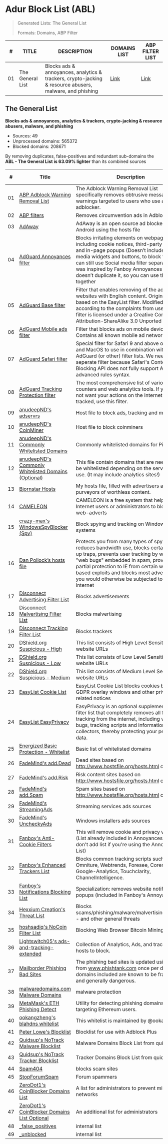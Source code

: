 # Adur Block List (ABL)

> Generated Lists: The General List
> 
> Formats: Domains, ABP Filter

| #   | TITLE              | DESCRIPTION                                                                                               | DOMAINS LIST                                                                             | ABP FILTER LIST                                                                      |
| --- | ------------------ | --------------------------------------------------------------------------------------------------------- | ---------------------------------------------------------------------------------------- | ------------------------------------------------------------------------------------ |
| 01  | The General List   | Blocks ads & annoyances, analytics & trackers, crypto-jacking & resource abusers, malware, and phishing   | [Link](https://github.com/arapurayil/ABL/raw/master/lists/general/blocked_domains.txt)   | [Link](https://github.com/arapurayil/ABL/raw/master/lists/general/filter_list.txt)   |

## The General List

**Blocks ads & annoyances, analytics & trackers, crypto-jacking &
resource abusers, malware, and phishing**

-   Sources: 49
-   Unprocessed domains: 565372
-   Blocked domains: 208671

By removing duplicates, false-positives and redundant sub-domains the **ABL - The General List is 63.09% lighter** than its combined sources

| #      | Title                                                                                                                                           | Description                                                                                                                                                                                                                                                                                                                               | Blocked domains | Unblocked domains |
| ------ | ----------------------------------------------------------------------------------------------------------------------------------------------- | ----------------------------------------------------------------------------------------------------------------------------------------------------------------------------------------------------------------------------------------------------------------------------------------------------------------------------------------- | --------------- | ----------------- |
| 01     | [ABP Adblock Warning Removal List](https://easylist-downloads.adblockplus.org/antiadblockfilters.txt)                                           | The Adblock Warning Removal List specifically removes obtrusive messages and warnings targeted to users who use an adblocker.                                                                                                                                                                                                             | 2               | 0                 |
| 02     | [ABP filters](https://easylist-downloads.adblockplus.org/abp-filters-anti-cv.txt)                                                               | Removes circumvention ads in Adblock Plus                                                                                                                                                                                                                                                                                                 | 22              | 0                 |
| 03     | [AdAway](https://adaway.org/hosts.txt)                                                                                                          | AdAway is an open source ad blocker for Android using the hosts file                                                                                                                                                                                                                                                                      | 9212            | 0                 |
| 04     | [AdGuard Annoyances filter](https://filters.adtidy.org/extension/chromium/filters/14.txt)                                                       | Blocks irritating elements on webpages, including cookie notices, third-party widgets and in-page popups (Doesn’t include social media widgets and buttons, to block them you can still use Social media filter separately). It was inspired by Fanboy Annoyances List, but doesn’t duplicate it, so you can use them both together       | 589             | 3                 |
| 05     | [AdGuard Base filter](https://filters.adtidy.org/extension/chromium/filters/2.txt)                                                              | Filter that enables removing of the ads from websites with English content. Originally based on the EasyList filter. Modified by us according to the complaints from users. This filter is licensed under a Creative Commons Attribution-ShareAlike 3.0 Unported license.                                                                 | 22808           | 31                |
| 06     | [AdGuard Mobile ads filter](https://filters.adtidy.org/extension/chromium/filters/11.txt)                                                       | Filter that blocks ads on mobile devices. Contains all known mobile ad networks.                                                                                                                                                                                                                                                          | 1056            | 2                 |
| 07     | [AdGuard Safari filter](https://filters.adtidy.org/extension/chromium/filters/12.txt)                                                           | Special filter for Safari 9 and above on iOS and MacOS to use in combination with AdGuard (or other) filter lists. We need a seperate filter because Safari's Content Blocking API does not fully support AdGuard's advanced rules syntax.                                                                                                | 15              | 4                 |
| 08     | [AdGuard Tracking Protection filter](https://filters.adtidy.org/extension/chromium/filters/3.txt)                                               | The most comprehensive list of various online counters and web analytics tools. If you do not want your actions on the Internet be tracked, use this filter.                                                                                                                                                                              | 6271            | 9                 |
| 09     | [anudeepND's adservrs](https://raw.githubusercontent.com/anudeepND/blacklist/master/adservers.txt)                                              | Host file to block ads, tracking and more                                                                                                                                                                                                                                                                                                 | 42295           | 0                 |
| 10     | [anudeepND's CoinMiner](https://raw.githubusercontent.com/anudeepND/blacklist/master/CoinMiner.txt)                                             | Host file to block coinminers                                                                                                                                                                                                                                                                                                             | 5939            | 0                 |
| 11     | [anudeepND's Commonly Whitelisted Domains](https://raw.githubusercontent.com/anudeepND/whitelist/master/domains/whitelist.txt)                  | Commonly whitelisted domains for Pi-Hole                                                                                                                                                                                                                                                                                                  | 0               | 191               |
| 12     | [anudeepND's Commonly Whitelisted Domains (Optional)](https://raw.githubusercontent.com/anudeepND/whitelist/master/domains/optional-list.txt)   | This file contain domains that are needed to be whitelisted depending on the service you use. (It may include analytics sites!)                                                                                                                                                                                                           | 0               | 142               |
| 13     | [Bjornstar Hosts](https://raw.githubusercontent.com/bjornstar/hosts/master/hosts)                                                               | My hosts file, filled with advertisers and other purveyors of worthless content.                                                                                                                                                                                                                                                          | 7670            | 0                 |
| 14     | [CAMELEON](http://sysctl.org/cameleon/hosts)                                                                                                    | CAMELEON is a free system that helps Internet users or administrators to blocks web-adverts                                                                                                                                                                                                                                               | 20567           | 0                 |
| 15     | [crazy-max's WindowsSpyBlocker (Spy)](https://raw.githubusercontent.com/crazy-max/WindowsSpyBlocker/master/data/hosts/spy.txt)                  | Block spying and tracking on Windows systems                                                                                                                                                                                                                                                                                              | 367             | 0                 |
| 16     | [Dan Pollock’s hosts file](https://someonewhocares.org/hosts/hosts)                                                                             | Protects you from many types of spyware, reduces bandwidth use, blocks certain pop-up traps, prevents user tracking by way of \"web bugs\" embedded in spam, provides partial protection to IE from certain web-based exploits and blocks most advertising you would otherwise be subjected to on the internet                            | 14594           | 0                 |
| 17     | [Disconnect Advertising Filter List](https://s3.amazonaws.com/lists.disconnect.me/simple_ad.txt)                                                | Blocks advertisements                                                                                                                                                                                                                                                                                                                     | 2701            | 0                 |
| 18     | [Disconnect Malvertising Filter List](https://s3.amazonaws.com/lists.disconnect.me/simple_malvertising.txt)                                     | Blocks malvertising                                                                                                                                                                                                                                                                                                                       | 2735            | 0                 |
| 19     | [Disconnect Tracking Filter List](https://s3.amazonaws.com/lists.disconnect.me/simple_tracking.txt)                                             | Blocks trackers                                                                                                                                                                                                                                                                                                                           | 34              | 0                 |
| 20     | [DShield.org Suspicious - High](https://www.dshield.org/feeds/suspiciousdomains_High.txt)                                                       | This list consists of High Level Sensitivity website URLs                                                                                                                                                                                                                                                                                 | 0               | 0                 |
| 21     | [DShield.org Suspicious - Low](https://www.dshield.org/feeds/suspiciousdomains_Low.txt)                                                         | This list consists of Low Level Sensitivity website URLs                                                                                                                                                                                                                                                                                  | 0               | 0                 |
| 22     | [DShield.org Suspicious - Medium](https://www.dshield.org/feeds/suspiciousdomains_Medium.txt)                                                   | This list consists of Medium Level Sensitivity website URLs                                                                                                                                                                                                                                                                               | 0               | 0                 |
| 23     | [EasyList Cookie List](https://easylist-downloads.adblockplus.org/easylist-cookie.txt)                                                          | EasyList Cookie List blocks cookies banners, GDPR overlay windows and other privacy-related notices                                                                                                                                                                                                                                       | 111             | 0                 |
| 24     | [EasyList EasyPrivacy](https://easylist.to/easylist/easyprivacy.txt)                                                                            | EasyPrivacy is an optional supplementary filter list that completely removes all forms of tracking from the internet, including web bugs, tracking scripts and information collectors, thereby protecting your personal data.                                                                                                             | 7362            | 0                 |
| 25     | [Energized Basic Protection - Whitelist](https://raw.githubusercontent.com/EnergizedProtection/unblock/master/basic/formats/domains.txt)        | Basic list of whitelisted domains                                                                                                                                                                                                                                                                                                         | 0               | 10690             |
| 26     | [FadeMind's add.Dead](https://raw.githubusercontent.com/FadeMind/hosts.extras/master/add.Risk/hosts)                                            | Dead sites based on http://www.hostsfile.org/hosts.html content.                                                                                                                                                                                                                                                                          | 2567            | 0                 |
| 27     | [FadeMind's add.Risk](https://raw.githubusercontent.com/FadeMind/hosts.extras/master/add.Risk/hosts)                                            | Risk content sites based on http://www.hostsfile.org/hosts.html content.                                                                                                                                                                                                                                                                  | 2567            | 0                 |
| 28     | [FadeMind's add.Spam](https://raw.githubusercontent.com/FadeMind/hosts.extras/master/add.Spam/hosts)                                            | Spam sites based on http://www.hostsfile.org/hosts.html content.                                                                                                                                                                                                                                                                          | 73              | 0                 |
| 29     | [FadeMind's StreamingAds](https://raw.githubusercontent.com/FadeMind/hosts.extras/master/StreamingAds/hosts)                                    | Streaming services ads sources                                                                                                                                                                                                                                                                                                            | 0               | 0                 |
| 30     | [FadeMind's UncheckyAds](https://raw.githubusercontent.com/FadeMind/hosts.extras/master/UncheckyAds/hosts)                                      | Windows installers ads sources                                                                                                                                                                                                                                                                                                            | 10              | 0                 |
| 31     | [Fanboy's Anti-Cookie Filters](https://fanboy.co.nz/fanboy-cookiemonster.txt)                                                                   | This will remove cookie and privacy warnings (List already included in Annoyances List, don't add list if you're using the Annoyances List)                                                                                                                                                                                               | 111             | 0                 |
| 32     | [Fanboy's Enhanced Trackers List](https://www.fanboy.co.nz/enhancedstats.txt)                                                                   | Blocks common tracking scripts such as Omniture, Webtrends, Foresee, Coremetrics, Google-Analytics, Touchclarity, ChannelIntelligence.                                                                                                                                                                                                    | 121             | 0                 |
| 33     | [Fanboy's Notifications Blocking List](https://easylist-downloads.adblockplus.org/fanboy-notifications.txt)                                     | Specialization: removes website notification popups (included in Fanboy's Annoyances)                                                                                                                                                                                                                                                     | 158             | 0                 |
| 34     | [Hexxium Creation's Threat List](https://raw.githubusercontent.com/HexxiumCreations/threat-list/gh-pages/hexxiumthreatlist.txt)                 | Blocks scams/phishing/malware/malvertising/exploits - and other general threats                                                                                                                                                                                                                                                           | 2977            | 0                 |
| 35     | [hoshsadiq's NoCoin Filter List](https://raw.githubusercontent.com/hoshsadiq/adblock-nocoin-list/master/hosts.txt)                              | Blocking Web Browser Bitcoin Mining                                                                                                                                                                                                                                                                                                       | 694             | 0                 |
| 36     | [Lightswitch05's ads-and-tracking-extended](https://www.github.developerdan.com/hosts/lists/ads-and-tracking-extended.txt)                      | Collection of Analytics, Ads, and tracking hosts to block.                                                                                                                                                                                                                                                                                | 239316          | 0                 |
| 37     | [Mailborder Phishing Bad Sites](http://phishing.mailscanner.info/phishing.bad.sites.conf)                                                       | The phishing bad sites is updated using data from www.phishtank.com once per day. The domains included are known to be fraudulent and generally dangerous.                                                                                                                                                                                | 9142            | 0                 |
| 38     | [malwaredomains.com Malware Domains](https://easylist-downloads.adblockplus.org/malwaredomains_full.txt)                                        | malware protection                                                                                                                                                                                                                                                                                                                        | 26854           | 0                 |
| 39     | [MetaMask's ETH Phishing Detect](https://raw.githubusercontent.com/MetaMask/eth-phishing-detect/master/src/hosts.txt)                           | Utility for detecting phishing domains targeting Ethereum users.                                                                                                                                                                                                                                                                          | 1065            | 0                 |
| 40     | [ookangzheng's blahdns whitelist](https://raw.githubusercontent.com/ookangzheng/blahdns/master/hosts/whitelist.txt)                             | This whitelist is maintained by @ookangzheng                                                                                                                                                                                                                                                                                              | 0               | 762               |
| 41     | [Peter Lowe's Blocklist](https://pgl.yoyo.org/adservers/serverlist.php?hostformat=adblockplus&showintro=1&mimetype=plaintext)                   | Blocklist for use with Adblock Plus                                                                                                                                                                                                                                                                                                       | 3558            | 0                 |
| 42     | [Quidsup's NoTrack Malware Blocklist](https://gitlab.com/quidsup/notrack-blocklists/raw/master/notrack-malware.txt)                             | Malware Domains Block List from quidsup.net                                                                                                                                                                                                                                                                                               | 396             | 0                 |
| 43     | [Quidsup's NoTrack Tracker Blocklist](https://gitlab.com/quidsup/notrack-blocklists/raw/master/notrack-blocklist.txt)                           | Tracker Domains Block List from quidsup.net                                                                                                                                                                                                                                                                                               | 13879           | 0                 |
| 44     | [Spam404](https://raw.githubusercontent.com/Spam404/lists/master/adblock-list.txt)                                                              | blocks scam sites                                                                                                                                                                                                                                                                                                                         | 7042            | 0                 |
| 45     | [StopForumSpam](https://stopforumspam.com/downloads/toxic_domains_whole.txt)                                                                    | Forum spammers                                                                                                                                                                                                                                                                                                                            | 20185           | 0                 |
| 46     | [ZeroDot1's CoinBlocker Domains List](https://gitlab.com/ZeroDot1/CoinBlockerLists/raw/master/list.txt)                                         | A list for administrators to prevent mining in networks                                                                                                                                                                                                                                                                                   | 89517           | 0                 |
| 47     | [ZeroDot1's CoinBlocker Domains List Optional](https://gitlab.com/ZeroDot1/CoinBlockerLists/raw/master/list_optional.txt)                       | An additional list for administrators                                                                                                                                                                                                                                                                                                     | 790             | 0                 |
| 48     | [\_false\_positives](https://raw.githubusercontent.com/arapurayil/abl/master/lists/general/_false_positives.txt)                                | internal list                                                                                                                                                                                                                                                                                                                             | 0               | 2                 |
| 49     | [\_unblocked](https://raw.githubusercontent.com/arapurayil/abl/master/lists/general/_unblocked.txt)                                             | internal list                                                                                                                                                                                                                                                                                                                             | 0               | 0                 |

